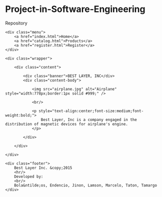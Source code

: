 # Project-in-Software-Engineering
Repository


<html>
<head><title>Best Layer, Inc....</title>
	<link rel="stylesheet" href="style.css" />
</head>
<body>
	
	
	<div class="menu">
		<a href="index.html">Home</a>
		<a href="catalog.html">Products</a>
		<a href="register.html">Register</a>
	</div>
	
	<div class="wrapper">
		
		<div class="content">
			
			<div class="banner">BEST LAYER, INC</div>
			<div class="content-body">
				
				<img src="airplane.jpg" alt="Airplane" style="width:778px;border:1px solid #999;" />
				
				<br/>
				
				<p style="text-align:center;font-size:medium;font-weight:bold;">
					Best Layer, Inc is a company engaged in the distribution of magnetic devices for airplane's engine.
				</p>
				
			</div>
			
		</div>
		
	</div>
	
	<div class="footer">
		Best Layer Inc. &copy;2015
		<hr/>
		Developed by:
		<br/>
		Bola&ntilde;os, Endencio, Jinon, Lamson, Marcelo, Taton, Tamargo
	</div>
	
	
</body>
</html>

